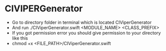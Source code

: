 # CIVIPERGenerator

- Go to directory folder in terminal which is located CIViperGenerator
- And run ./CIViperGenerator.swift <MODULE_NAME> <CLASS_PREFIX> 
- If you got permission error you should give permission to your directory like this
- chmod +x <FILE_PATH>/CIViperGenerator.swift
